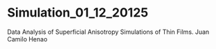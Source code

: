 # Simulation_01_12_20125
Data Analysis of Superficial Anisotropy Simulations of Thin Films.
Juan Camilo Henao
